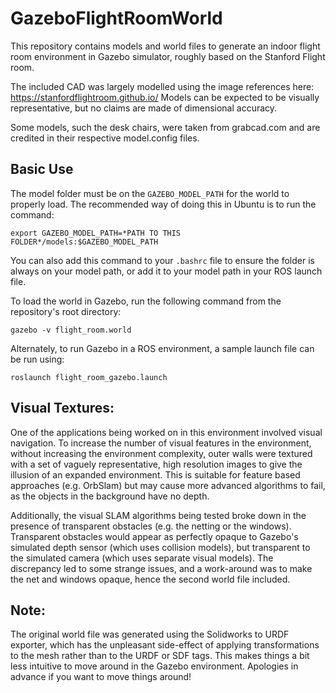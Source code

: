 # GazeboFlightRoomWorld
This repository contains models and world files to generate an indoor flight room environment in Gazebo simulator, roughly based on the Stanford Flight room. 

The included CAD was largely modelled using the image references here: https://stanfordflightroom.github.io/
Models can be expected to be visually representative, but no claims are made of dimensional accuracy. 

Some models, such the desk chairs, were taken from grabcad.com and are credited in their respective model.config files. 

## Basic Use
The model folder must be on the `GAZEBO_MODEL_PATH` for the world to properly load. The recommended way of doing this in Ubuntu is to run the command:
```
export GAZEBO_MODEL_PATH=*PATH TO THIS FOLDER*/models:$GAZEBO_MODEL_PATH
```
You can also add this command to your `.bashrc` file to ensure the folder is always on your model path, or add it to your model path in your ROS launch file. 

To load the world in Gazebo, run the following command from the repository's root directory:
```
gazebo -v flight_room.world
```

Alternately, to run Gazebo in a ROS environment, a sample launch file can be run using:
```
roslaunch flight_room_gazebo.launch
```

## Visual Textures:
One of the applications being worked on in this environment involved visual navigation. To increase the number of visual features in the environment, without increasing the environment complexity, outer walls were textured with a set of vaguely representative, high resolution images to give the illusion of an expanded environment. This is suitable for feature based approaches (e.g. OrbSlam) but may cause more advanced algorithms to fail, as the objects in the background have no depth. 

Additionally, the visual SLAM algorithms being tested broke down in the presence of transparent obstacles (e.g. the netting or the windows). Transparent obstacles would appear as perfectly opaque to Gazebo's simulated depth sensor (which uses collision models), but transparent to the simulated camera (which uses separate visual models). The discrepancy led to some strange issues, and a work-around was to make the net and windows opaque, hence the second world file included. 

## Note:
The original world file was generated using the Solidworks to URDF exporter, which has the unpleasant side-effect of applying transformations to the mesh rather than to the URDF or SDF <pose> tags. This makes things a bit less intuitive to move around in the Gazebo environment. Apologies in advance if you want to move things around!    
